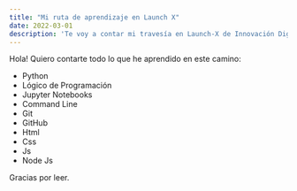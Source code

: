 ```yaml
---
title: "Mi ruta de aprendizaje en Launch X"
date: 2022-03-01
description: 'Te voy a contar mi travesía en Launch-X de Innovación Digital'
---
```


Hola! Quiero contarte todo lo que he aprendido en este camino:
- Python
- Lógico de Programación
- Jupyter Notebooks
- Command Line
- Git
- GitHub
- Html
- Css
- Js
- Node Js

Gracias por leer.
